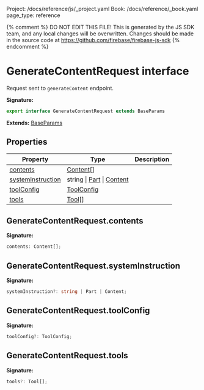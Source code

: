 Project: /docs/reference/js/_project.yaml
Book: /docs/reference/_book.yaml
page_type: reference

{% comment %}
DO NOT EDIT THIS FILE!
This is generated by the JS SDK team, and any local changes will be
overwritten. Changes should be made in the source code at
https://github.com/firebase/firebase-js-sdk
{% endcomment %}

# GenerateContentRequest interface
Request sent to `generateContent` endpoint.

<b>Signature:</b>

```typescript
export interface GenerateContentRequest extends BaseParams 
```
<b>Extends:</b> [BaseParams](./vertexai-preview.baseparams.md#baseparams_interface)

## Properties

|  Property | Type | Description |
|  --- | --- | --- |
|  [contents](./vertexai-preview.generatecontentrequest.md#generatecontentrequestcontents) | [Content](./vertexai-preview.content.md#content_interface)<!-- -->\[\] |  |
|  [systemInstruction](./vertexai-preview.generatecontentrequest.md#generatecontentrequestsysteminstruction) | string \| [Part](./vertexai-preview.md#part) \| [Content](./vertexai-preview.content.md#content_interface) |  |
|  [toolConfig](./vertexai-preview.generatecontentrequest.md#generatecontentrequesttoolconfig) | [ToolConfig](./vertexai-preview.toolconfig.md#toolconfig_interface) |  |
|  [tools](./vertexai-preview.generatecontentrequest.md#generatecontentrequesttools) | [Tool](./vertexai-preview.md#tool)<!-- -->\[\] |  |

## GenerateContentRequest.contents

<b>Signature:</b>

```typescript
contents: Content[];
```

## GenerateContentRequest.systemInstruction

<b>Signature:</b>

```typescript
systemInstruction?: string | Part | Content;
```

## GenerateContentRequest.toolConfig

<b>Signature:</b>

```typescript
toolConfig?: ToolConfig;
```

## GenerateContentRequest.tools

<b>Signature:</b>

```typescript
tools?: Tool[];
```
